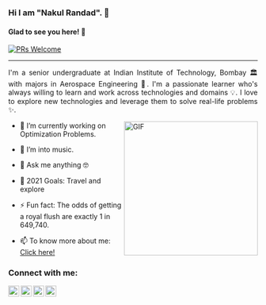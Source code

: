 ### Hi I am "Nakul Randad". 👋

#### Glad to see you here! 🤩

<p>

[![PRs Welcome](https://img.shields.io/badge/PRs-welcome-brightgreen.svg?style=flat&logo=github)](https://github.com/nakulrandad)
 &nbsp;

---
<div style="text-align: justify"> 

I'm a senior undergraduate at Indian Institute of Technology, Bombay 🏛 with majors in Aerospace Engineering :rocket:.
I'm a passionate learner who's always willing to learn and work across technologies and domains 💡.
I love to explore new technologies and leverage them to solve real-life problems ✨.
</div>

<img align="right" height="270px" alt="GIF" src="https://i.pinimg.com/originals/e4/26/70/e426702edf874b181aced1e2fa5c6cde.gif" />

- 🔭 I’m currently working on Optimization Problems.

- :guitar: I’m into music.

- 💬 Ask me anything 🤓

- 🥅 2021 Goals: Travel and explore

- ⚡ Fun fact: The odds of getting a royal flush are exactly 1 in 649,740.

- 📫 To know more about me: [Click here!](https://nakulrandad.github.io/)

### Connect with me:

[<img align="left" alt="Nakul Randad  | LinkedIn" width="22px" src="https://cdn.jsdelivr.net/npm/simple-icons@v3/icons/linkedin.svg" />](https://linkedin.com/in/nakulrandad/)

[<img align="left" alt="Nakul Randad  | LinkedIn" width="22px" src="https://cdn.jsdelivr.net/npm/simple-icons@v3/icons/gmail.svg" />](mailto:nakulrandad@gmail.com)

[<img align="left" alt="Nakul Randad  | Facebook" width="22px" src="https://cdn.jsdelivr.net/npm/simple-icons@v3/icons/facebook.svg"/>](https://facebook.com/nakulrandad)

[<img align="left" alt="Nakul Randad  | Instagram" width="22px" src="https://cdn.jsdelivr.net/npm/simple-icons@v3/icons/instagram.svg" />](https://www.instagram.com/nakulr007)

<!-- flag{How_bored_or_curious_does_one_need_to_be_to_actually_read_this_README} -->
